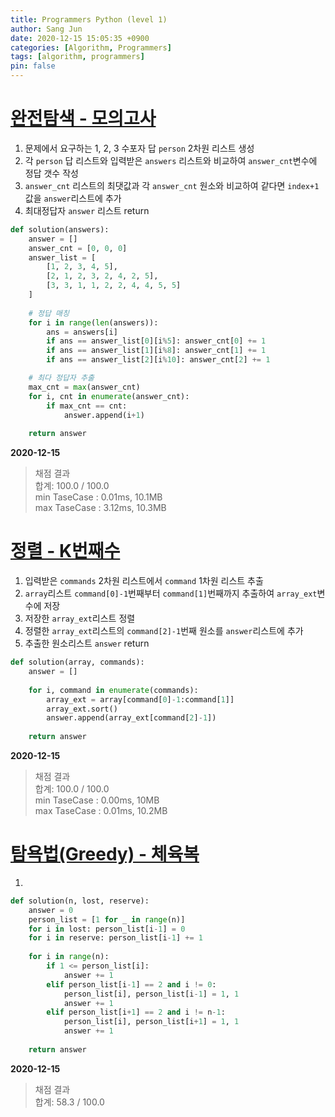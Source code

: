 ```yaml
---
title: Programmers Python (level 1)
author: Sang Jun
date: 2020-12-15 15:05:35 +0900
categories: [Algorithm, Programmers]
tags: [algorithm, programmers]
pin: false
---
```


# [완전탐색 - 모의고사](https://programmers.co.kr/learn/courses/30/lessons/42840)

1. 문제에서 요구하는 1, 2, 3 수포자 답 `person` 2차원 리스트 생성
2. 각 `person` 답 리스트와 입력받은 `answers` 리스트와 비교하여 `answer_cnt`변수에 정답 갯수 작성
3. `answer_cnt` 리스트의 최댓값과 각 `answer_cnt` 원소와 비교하여 같다면 `index+1` 값을 `answer`리스트에 추가
4. 최대정답자 `answer` 리스트 return

```python
def solution(answers):
    answer = []
    answer_cnt = [0, 0, 0]
    answer_list = [
        [1, 2, 3, 4, 5],
        [2, 1, 2, 3, 2, 4, 2, 5],
        [3, 3, 1, 1, 2, 2, 4, 4, 5, 5]
    ]
    
    # 정답 매칭
    for i in range(len(answers)):
        ans = answers[i]
        if ans == answer_list[0][i%5]: answer_cnt[0] += 1
        if ans == answer_list[1][i%8]: answer_cnt[1] += 1
        if ans == answer_list[2][i%10]: answer_cnt[2] += 1

    # 최다 정답자 추출
    max_cnt = max(answer_cnt)
    for i, cnt in enumerate(answer_cnt):
        if max_cnt == cnt:
            answer.append(i+1)
    
    return answer
```

**2020-12-15**

> 채점 결과  
> 합계: 100.0 / 100.0  
> min TaseCase : 0.01ms, 10.1MB  
> max TaseCase : 3.12ms, 10.3MB  



# [정렬 - K번째수](https://programmers.co.kr/learn/courses/30/lessons/42748)

1. 입력받은 `commands` 2차원 리스트에서 `command` 1차원 리스트 추출
2. `array`리스트 `command[0]-1`번째부터 `command[1]`번째까지 추출하여 `array_ext`변수에 저장
3. 저장한 `array_ext`리스트 정렬
4. 정렬한 `array_ext`리스트의 `command[2]-1`번째 원소를 `answer`리스트에 추가
5. 추출한 원소리스트 `answer` return

```python
def solution(array, commands):
    answer = []
    
    for i, command in enumerate(commands):
        array_ext = array[command[0]-1:command[1]]
        array_ext.sort()
        answer.append(array_ext[command[2]-1])
    
    return answer
```

**2020-12-15**

> 채점 결과  
> 합계: 100.0 / 100.0  
> min TaseCase : 0.00ms, 10MB  
> max TaseCase : 0.01ms, 10.2MB  



# [탐욕법(Greedy) - 체육복](https://programmers.co.kr/learn/courses/30/lessons/42862)

1. 

```python
def solution(n, lost, reserve):
    answer = 0
    person_list = [1 for _ in range(n)]
    for i in lost: person_list[i-1] = 0
    for i in reserve: person_list[i-1] += 1
    
    for i in range(n):
        if 1 <= person_list[i]: 
            answer += 1
        elif person_list[i-1] == 2 and i != 0: 
            person_list[i], person_list[i-1] = 1, 1
            answer += 1
        elif person_list[i+1] == 2 and i != n-1: 
            person_list[i], person_list[i+1] = 1, 1
            answer += 1
    
    return answer
```

**2020-12-15**

> 채점 결과  
> 합계: 58.3 / 100.0  
>  
>  


